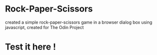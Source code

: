 # Rock-Paper-Scissors
created a simple rock-paper-scissors game in a browser dialog box using javascript, created for The Odin Project

# Test it here !
